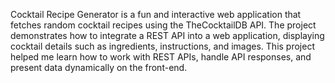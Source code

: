Cocktail Recipe Generator is a fun and interactive web application that fetches random cocktail recipes using the TheCocktailDB API. 
The project demonstrates how to integrate a REST API into a web application, displaying cocktail details such as ingredients, instructions, and images. 
This project helped me learn how to work with REST APIs, handle API responses, and present data dynamically on the front-end.

